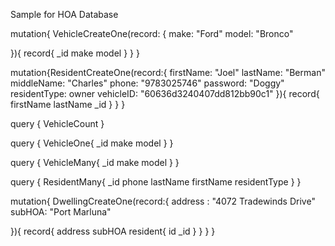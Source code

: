 Sample for HOA Database

mutation{
  VehicleCreateOne(record: {
    make: "Ford"
    model: "Bronco"

    
  }){
    record{
      _id
      make
      model
    }
  }
  }

  mutation{ResidentCreateOne(record:{
  firstName: "Joel"
  lastName: "Berman"
  middleName: "Charles"
  phone: "9783025746"
  password: "Doggy"
  residentType: owner
  vehicleID: "60636d3240407dd812bb90c1"
}){
  record{
    firstName
    lastName
    _id
  }
}
}


query {
  VehicleCount
}

query {
  VehicleOne{
    _id
    make
    model
  }
}


query {
  VehicleMany{
    _id
    make
    model
  }
}


query {
  ResidentMany{
    _id
 phone
    lastName
    firstName
    residentType
  }
}

mutation{
  DwellingCreateOne(record:{
    address : "4072 Tradewinds Drive"
    subHOA: "Port Marluna"
  
  }){
    record{
      address
      subHOA
      resident{
        id
        _id
      }
    }
  }
}
